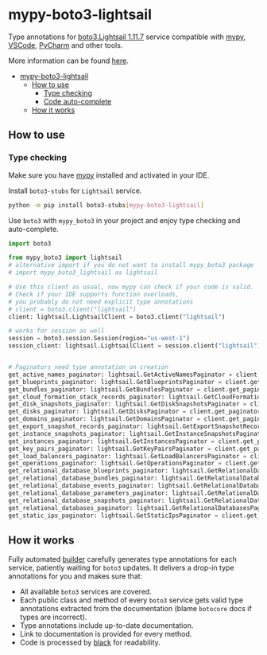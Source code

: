 # mypy-boto3-lightsail

Type annotations for
[boto3.Lightsail 1.11.7](https://boto3.amazonaws.com/v1/documentation/api/1.11.7/reference/services/lightsail.html#Lightsail) service
compatible with [mypy](https://github.com/python/mypy), [VSCode](https://code.visualstudio.com/),
[PyCharm](https://www.jetbrains.com/pycharm/) and other tools.

More information can be found [here](https://vemel.github.io/mypy_boto3/).

- [mypy-boto3-lightsail](#mypy-boto3-lightsail)
  - [How to use](#how-to-use)
    - [Type checking](#type-checking)
    - [Code auto-complete](#code-auto-complete)
  - [How it works](#how-it-works)

## How to use

### Type checking

Make sure you have [mypy](https://github.com/python/mypy) installed and activated in your IDE.

Install `boto3-stubs` for `Lightsail` service.

```bash
python -m pip install boto3-stubs[mypy-boto3-lightsail]
```

Use `boto3` with `mypy_boto3` in your project and enjoy type checking and auto-complete.

```python
import boto3

from mypy_boto3 import lightsail
# alternative import if you do not want to install mypy_boto3 package
# import mypy_boto3_lightsail as lightsail

# Use this client as usual, now mypy can check if your code is valid.
# Check if your IDE supports function overloads,
# you probably do not need explicit type annotations
# client = boto3.client("lightsail")
client: lightsail.LightsailClient = boto3.client("lightsail")

# works for session as well
session = boto3.session.Session(region="us-west-1")
session_client: lightsail.LightsailClient = session.client("lightsail")


# Paginators need type annotation on creation
get_active_names_paginator: lightsail.GetActiveNamesPaginator = client.get_paginator("get_active_names")
get_blueprints_paginator: lightsail.GetBlueprintsPaginator = client.get_paginator("get_blueprints")
get_bundles_paginator: lightsail.GetBundlesPaginator = client.get_paginator("get_bundles")
get_cloud_formation_stack_records_paginator: lightsail.GetCloudFormationStackRecordsPaginator = client.get_paginator("get_cloud_formation_stack_records")
get_disk_snapshots_paginator: lightsail.GetDiskSnapshotsPaginator = client.get_paginator("get_disk_snapshots")
get_disks_paginator: lightsail.GetDisksPaginator = client.get_paginator("get_disks")
get_domains_paginator: lightsail.GetDomainsPaginator = client.get_paginator("get_domains")
get_export_snapshot_records_paginator: lightsail.GetExportSnapshotRecordsPaginator = client.get_paginator("get_export_snapshot_records")
get_instance_snapshots_paginator: lightsail.GetInstanceSnapshotsPaginator = client.get_paginator("get_instance_snapshots")
get_instances_paginator: lightsail.GetInstancesPaginator = client.get_paginator("get_instances")
get_key_pairs_paginator: lightsail.GetKeyPairsPaginator = client.get_paginator("get_key_pairs")
get_load_balancers_paginator: lightsail.GetLoadBalancersPaginator = client.get_paginator("get_load_balancers")
get_operations_paginator: lightsail.GetOperationsPaginator = client.get_paginator("get_operations")
get_relational_database_blueprints_paginator: lightsail.GetRelationalDatabaseBlueprintsPaginator = client.get_paginator("get_relational_database_blueprints")
get_relational_database_bundles_paginator: lightsail.GetRelationalDatabaseBundlesPaginator = client.get_paginator("get_relational_database_bundles")
get_relational_database_events_paginator: lightsail.GetRelationalDatabaseEventsPaginator = client.get_paginator("get_relational_database_events")
get_relational_database_parameters_paginator: lightsail.GetRelationalDatabaseParametersPaginator = client.get_paginator("get_relational_database_parameters")
get_relational_database_snapshots_paginator: lightsail.GetRelationalDatabaseSnapshotsPaginator = client.get_paginator("get_relational_database_snapshots")
get_relational_databases_paginator: lightsail.GetRelationalDatabasesPaginator = client.get_paginator("get_relational_databases")
get_static_ips_paginator: lightsail.GetStaticIpsPaginator = client.get_paginator("get_static_ips")
```

## How it works

Fully automated [builder](https://github.com/vemel/mypy_boto3) carefully generates
type annotations for each service, patiently waiting for `boto3` updates. It delivers
a drop-in type annotations for you and makes sure that:

- All available `boto3` services are covered.
- Each public class and method of every `boto3` service gets valid type annotations
  extracted from the documentation (blame `botocore` docs if types are incorrect).
- Type annotations include up-to-date documentation.
- Link to documentation is provided for every method.
- Code is processed by [black](https://github.com/psf/black) for readability.
